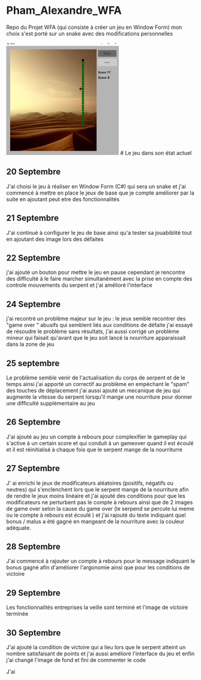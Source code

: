 # Pham_Alexandre_WFA
Repo du Projet WFA (qui consiste à créer un jeu en Window Form) mon choix s'est porté sur un snake avec des modifications personnelles 






<img   height = "300px" width="300px" src="https://raw.githubusercontent.com/deverror6068/Pham_Alexandre_WFA/main/img%20ressources/17.PNG">
# Le jeu dans son état actuel 

## 20 Septembre



J'ai choisi le jeu à réaliser en Window Form (C#) qui sera un snake   et j'ai commencé à mettre en place le  jeux de base que je compte améliorer  par la suite en ajoutant peut etre des fonctionnalités


## 21 Septembre 



J'ai continué à configurer le jeu de base  ainsi qu'a tester sa jouabiblité   tout en ajoutant des image lors des défaites

##  22 Septembre 


j'ai ajouté  un  bouton pour mettre le jeu en pause cependant je rencontre  des difficulté  à le faire marcher   simultanément avec la prise en compte des controle  mouvements  du serpent  et j'ai  amélioré l'interface


## 24 Septembre 

j'ai recontré un problème majeur sur le jeu : le  jeux semble recontrer   des "game over " abusifs  qui semblent liés aux conditions  de défaite j'ai essayé de résoudre le problème sans résultats, j'ai aussi corrigé un problème mineur   qui faisait qu'avant que le jeu soit lancé la nourriture apparaissait dans la zone de jeu 


## 25 septembre 

Le problème semble venir de l'actualisation du corps de serpent et de le temps ainsi  j'ai apporté un correctif au problème en empéchant le "spam" des touches de déplacement  j'ai aussi ajouté un mecanique de jeu qui augmente la vitesse du serpent lorsqu'il  mange une nourriture  pour donner une difficulté supplémentaire au jeu 


## 26 Septembre 

J'ai ajouté au jeu un compte à rebours pour complexifier le gameplay  qui s'active à un certain score  et qui conduit à un gameover quand il est écoulé  et il est réinitialisé à chaque fois que le serpent  mange  de la nourriturre

## 27 Septembre 

J'  ai enrichi le jeux de modificateurs aléatoires (positifs, négatifs ou neutres)  qui s'enclenchent lors que le serpent mange de la nourriture afin de rendre le jeux moins linéaire  et j'ai ajouté des conditions  pour que les modificateurs  ne perturbent pas le compte à rebours  ainsi que de 2 images de game over selon la cause du game over (le serpend se percute lui meme  ou le compte à rebours est écoulé ) et j'ai rajouté  du texte indiquant quel bonus / malus a été gagné en mangeant de la nourriture avec la couleur adéquate.

## 28 Septembre 
J'ai  commencé à rajouter  un  compte à rebours pour le message indiquant le bonus gagné afin d'améliorer l'argonomie ainsi que pour  les conditions de victoire 

## 29 Septembre 

Les fonctionnalités  entreprises la veille sont terminé  et l'image de victoire terminée 

## 30 Septembre 

J'ai ajouté la condition de victoire qui a lieu lors que le serpent atteint un nombre satisfaisant de points  et j'ai aussi amélioré l'interface du jeu  et enfin j'ai changé  l'image de fond et  fini de commenter le code



















J'ai

